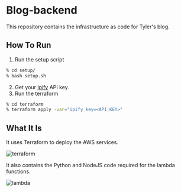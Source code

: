 # Blog-backend

This repository contains the infrastructure as code for Tyler's blog. 

## How To Run
1. Run the setup script
```bash
% cd setup/
% bash setup.sh
```
2. Get your [Ipify](https://www.ipify.org) API key.
3. Run the terraform
```bash
% cd terraform
% terraform apply -var="ipify_key=<API_KEY>"
```

## What It Is
It uses Terraform to deploy the AWS services.

![terraform](https://tnorlundgithub.s3-us-west-2.amazonaws.com/terraform.png)

It also contains the Python and NodeJS code required for the lambda functions.

![lambda](https://tnorlundgithub.s3-us-west-2.amazonaws.com/lambda.png)